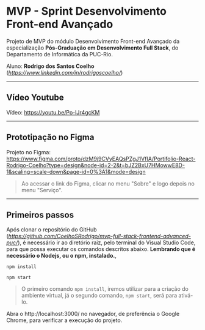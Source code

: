 # MVP - Sprint Desenvolvimento Front-end Avançado

Projeto de MVP do módulo Desenvolvimento Front-end Avançado da especialização **Pós-Graduação em Desenvolvimento Full Stack**, do Departamento de Informática da PUC-Rio.

Aluno: **Rodrigo dos Santos Coelho** (*https://www.linkedin.com/in/rodrigoscoelho/*)

---
##  Vídeo Youtube

Vídeo: https://youtu.be/Po-lJr4gcKM

---
##  Prototipação no Figma

Projeto no Figma: https://www.figma.com/proto/dzM9j9CVyEAQsPZgJ1VfIA/Portifolio-React-Rodrigo-Coelho?type=design&node-id=2-2&t=bJZ2BxU7HMowwE8D-1&scaling=scale-down&page-id=0%3A1&mode=design

> Ao acessar o link do Figma, clicar no menu "Sobre" e logo depois no menu "Serviço".
> 
---
## Primeiros passos

Após clonar o repositório do GitHub (*https://github.com/CoelhoSRodrigo/mvp-full-stack-frontend-advanced-puc/*), é necessário ir ao diretório raiz, pelo terminal do Visual Studio Code, para que possa executar os comandos descritos abaixo.  **Lembrando que é necessário o Nodejs, ou o npm, instalado.**,

```
npm install
```
```
npm start
```

> O primeiro comando `npm install`, iremos utilizar para a criação do ambiente virtual, já o segundo comando, `npm start`, será para ativá-lo.


Abra o http://localhost:3000/ no navegador, de preferência o Google Chrome, para verificar a execução do projeto.

